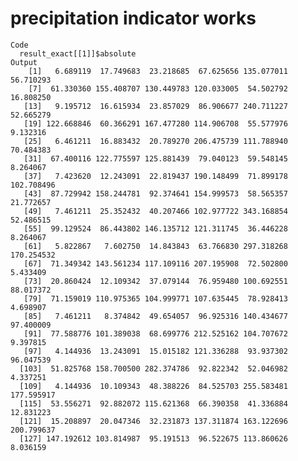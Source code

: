 # precipitation indicator works

    Code
      result_exact[[1]]$absolute
    Output
        [1]   6.689119  17.749683  23.218685  67.625656 135.077011  56.710293
        [7]  61.330360 155.408707 130.449783 120.033005  54.502792  16.808250
       [13]   9.195712  16.615934  23.857029  86.906677 240.711227  52.665279
       [19] 122.668846  60.366291 167.477280 114.906708  55.577976   9.132316
       [25]   6.461211  16.883432  20.789270 206.475739 111.788940  70.484383
       [31]  67.400116 122.775597 125.881439  79.040123  59.548145   8.264067
       [37]   7.423620  12.243091  22.819437 190.148499  71.899178 102.708496
       [43]  87.729942 158.244781  92.374641 154.999573  58.565357  21.772657
       [49]   7.461211  25.352432  40.207466 102.977722 343.168854  52.486515
       [55]  99.129524  86.443802 146.135712 121.311745  36.446228   8.264067
       [61]   5.822867   7.602750  14.843843  63.766830 297.318268 170.254532
       [67]  71.349342 143.561234 117.109116 207.195908  72.502800   5.433409
       [73]  20.860424  12.109342  37.079144  76.959480 100.692551  88.017372
       [79]  71.159019 110.975365 104.999771 107.635445  78.928413   4.698907
       [85]   7.461211   8.374842  49.654057  96.925316 140.434677  97.400009
       [91]  77.588776 101.389038  68.699776 212.525162 104.707672   9.397815
       [97]   4.144936  13.243091  15.015182 121.336288  93.937302  96.047539
      [103]  51.825768 158.700500 282.374786  92.822342  52.046982   4.337251
      [109]   4.144936  10.109343  48.388226  84.525703 255.583481 177.595917
      [115]  53.556271  92.882072 115.621368  66.390358  41.336884  12.831223
      [121]  15.208897  20.047346  32.231873 137.311874 163.122696 200.799637
      [127] 147.192612 103.814987  95.191513  96.522675 113.860626   8.036159


